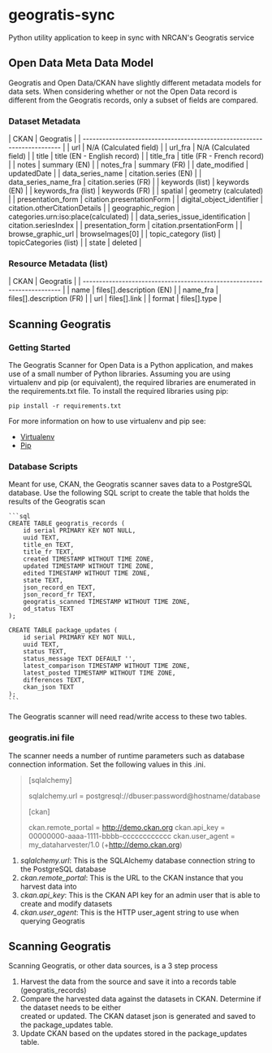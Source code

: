 # geogratis-sync

Python utility application to keep in sync with NRCAN's Geogratis service

## Open Data Meta Data Model

Geogratis and Open Data/CKAN have slightly different metadata models for data sets. When considering
whether or not the Open Data record is different from the Geogratis records, only a subset of fields are
compared.


### Dataset Metadata

| CKAN                             | Geogratis                            |
| ----------------------------------------------------------------------- |
| url                              | N/A (Calculated field)               |
| url_fra                          | N/A (Calculated field)               |
| title                            | title (EN - English record)          |
| title_fra                        | title (FR - French record)           |
| notes                            | summary (EN)                         |
| notes_fra                        | summary (FR)                         |
| date_modified                    | updatedDate                          |
| data_series_name                 | citation.series (EN)                 |
| data_series_name_fra             | citation.series (FR)                 |
| keywords (list)                  | keywords (EN)                        |
| keywords_fra (list)              | keywords (FR)                        |
| spatial                          | geometry (calculated)                |
| presentation_form                | citation.presentationForm            |
| digital_object_identifier        | citation.otherCitationDetails        |
| geographic_region                | categories.urn:iso:place(calculated) |
| data_series_issue_identification | citation.seriesIndex                 |
| presentation_form                | citation.prsentationForm             |
| browse_graphic_url               | browseImages[0]                      |
| topic_category (list)            | topicCategories (list)               |
| state                            | deleted                              |


### Resource Metadata (list)

| CKAN                             | Geogratis                            |
| ----------------------------------------------------------------------- |
| name                             | files[].description (EN)             |
| name_fra                         | files[].description (FR)             |
| url                              | files[].link                         |
| format                           | files[].type                         |

## Scanning Geogratis

### Getting Started

The Geogratis Scanner for Open Data is a Python application, and makes use of a small number of Python libraries.
Assuming you are using virtualenv and pip (or equivalent), the required libraries are enumerated in the requirements.txt
file. To install the required libraries using pip:

```pip install -r requirements.txt```

For more information on how to use virtualenv and pip see:

* [Virtualenv](http://virtualenv.readthedocs.org/en/latest/)
* [Pip](http://pip.readthedocs.org/en/latest/user_guide.html)



### Database Scripts

Meant for use, CKAN, the Geogratis scanner saves data to a PostgreSQL database. 
Use the following SQL script to create the table that holds the results of the Geogratis scan

    ```sql
    CREATE TABLE geogratis_records (
        id serial PRIMARY KEY NOT NULL,
        uuid TEXT,
        title_en TEXT,
        title_fr TEXT,
        created TIMESTAMP WITHOUT TIME ZONE,
        updated TIMESTAMP WITHOUT TIME ZONE,
        edited TIMESTAMP WITHOUT TIME ZONE,
        state TEXT,
        json_record_en TEXT,
        json_record_fr TEXT,
        geogratis_scanned TIMESTAMP WITHOUT TIME ZONE,
        od_status TEXT
    );
    
    CREATE TABLE package_updates (
        id serial PRIMARY KEY NOT NULL,
        uuid TEXT,
        status TEXT,
        status_message TEXT DEFAULT '',
        latest_comparison TIMESTAMP WITHOUT TIME ZONE,
        latest_posted TIMESTAMP WITHOUT TIME ZONE,
        differences TEXT,
        ckan_json TEXT
    );
    ```

The Geogratis scanner will need read/write access to these two tables.

### geogratis.ini file

The scanner needs a number of runtime parameters such as database connection information. Set the
following values in this .ini.

> [sqlalchemy]
> 
> sqlalchemy.url = postgresql://dbuser:password@hostname/database
>
> [ckan]
> 
> ckan.remote_portal = http://demo.ckan.org
> ckan.api_key = 00000000-aaaa-1111-bbbb-cccccccccccc
> ckan.user_agent = my_dataharvester/1.0 (+http://demo.ckan.org)

1. *sqlalchemy.url*: This is the SQLAlchemy database connection string to the PostgreSQL database
2. *ckan.remote_portal*: This is the URL to the CKAN instance that you harvest data into
3. *ckan.api_key*: This is the CKAN API key for an admin user that is able to create and modify datasets
4. *ckan.user_agent*: This is the HTTP user_agent string to use when querying Geogratis

## Scanning Geogratis

Scanning Geogratis, or other data sources, is a 3 step process
1. Harvest the data from the source and save it into a records table (geogratis_records)
2. Compare the harvested data against the datasets in CKAN. Determine if the dataset needs to be either  
created or updated. The CKAN dataset json is generated and saved to the package_updates table.
3. Update CKAN based on the updates stored in the package_updates table. 
